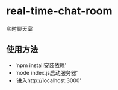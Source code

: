 # real-time-chat-room
实时聊天室
## 使用方法
+ 'npm install安装依赖'
+ 'node index.js启动服务器'
+ '进入http://localhost:3000'

